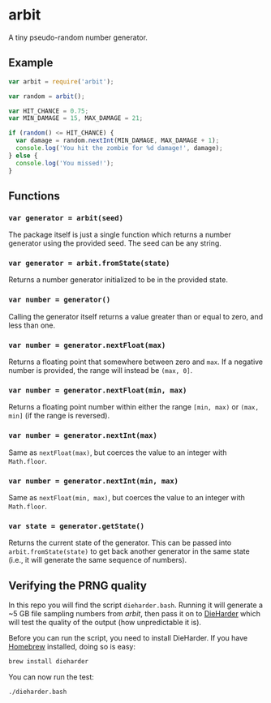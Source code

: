 arbit
=====

A tiny pseudo-random number generator.


Example
-------

```javascript
var arbit = require('arbit');

var random = arbit();

var HIT_CHANCE = 0.75;
var MIN_DAMAGE = 15, MAX_DAMAGE = 21;

if (random() <= HIT_CHANCE) {
  var damage = random.nextInt(MIN_DAMAGE, MAX_DAMAGE + 1);
  console.log('You hit the zombie for %d damage!', damage);
} else {
  console.log('You missed!');
}
```


Functions
---------

### `var generator = arbit(seed)`

The package itself is just a single function which returns a number
generator using the provided seed. The seed can be any string.


### `var generator = arbit.fromState(state)`

Returns a number generator initialized to be in the provided state.


### `var number = generator()`

Calling the generator itself returns a value greater than or equal to
zero, and less than one.


### `var number = generator.nextFloat(max)`

Returns a floating point that somewhere between zero and `max`. If a
negative number is provided, the range will instead be `(max, 0]`.


### `var number = generator.nextFloat(min, max)`

Returns a floating point number within either the range `[min, max)` or
`(max, min]` (if the range is reversed).


### `var number = generator.nextInt(max)`

Same as `nextFloat(max)`, but coerces the value to an integer with
`Math.floor`.


### `var number = generator.nextInt(min, max)`

Same as `nextFloat(min, max)`, but coerces the value to an integer with
`Math.floor`.


### `var state = generator.getState()`

Returns the current state of the generator. This can be passed into
`arbit.fromState(state)` to get back another generator in the same
state (i.e., it will generate the same sequence of numbers).


Verifying the PRNG quality
--------------------------

In this repo you will find the script `dieharder.bash`. Running it will
generate a ~5 GB file sampling numbers from *arbit*, then pass it on to
[DieHarder](http://www.phy.duke.edu/~rgb/General/dieharder.php) which
will test the quality of the output (how unpredictable it is).

Before you can run the script, you need to install DieHarder. If you
have [Homebrew](http://brew.sh/) installed, doing so is easy:

```bash
brew install dieharder
```

You can now run the test:

```bash
./dieharder.bash
```
